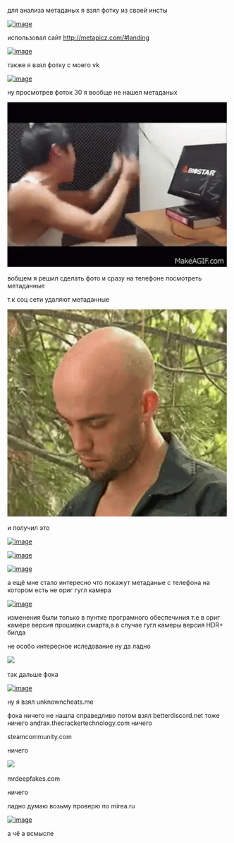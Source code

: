 для анализа метаданых я взял фотку из своей инсты

<a href="https://ibb.co/t3Trs59"><img src="https://i.ibb.co/GF4S2jq/image.png" alt="image" border="0"></a>

использовал сайт http://metapicz.com/#landing 


<a href="https://ibb.co/YpzQkpT"><img src="https://i.ibb.co/cDG3FDX/image.png" alt="image" border="0"></a>


также я взял фотку с моего vk


<a href="https://ibb.co/LRy9CWM"><img src="https://i.ibb.co/MSHPR4b/image.png" alt="image" border="0"></a>


ну просмотрев фоток 30 я вообще не нашел метаданых 



![](tenor.gif)


вобщем я решил сделать фото и сразу на телефоне посмотреть метаданные

т.к соц сети удаляют метаданные 

![](tenor1.gif)

и получил это

<a href="https://ibb.co/dMHrW04"><img src="https://i.ibb.co/vqMHwx4/image.png" alt="image" border="0"></a>


<a href="https://ibb.co/N7Tcs2r"><img src="https://i.ibb.co/vDX0H4h/image.png" alt="image" border="0"></a>


<a href="https://ibb.co/vH3NmST"><img src="https://i.ibb.co/s2KTQZN/image.png" alt="image" border="0"></a>


а ещё мне стало интересно что покажут метаданые с телефона на котором есть не ориг гугл камера


<a href="https://ibb.co/DgJK2tD"><img src="https://i.ibb.co/fGg0w2Y/image.png" alt="image" border="0"></a>

изменения были только в пунтке програмного обеспечиния 
т.е в ориг камере версия прошивки смарта,а в случае гугл камеры версия HDR+ билда


не особо интересное иследование ну да ладно 


![](tenor2.gif)


так дальше фока 

<a href="https://ibb.co/KV6nK74"><img src="https://i.ibb.co/2cqJZPV/image.png" alt="image" border="0"></a>

ну я взял unknowncheats.me

фока ничего не нашла справедливо
потом взял betterdiscord.net 
тоже  ничего 
andrax.thecrackertechnology.com
ничего

steamcommunity.com

ничего

![](tenor2.gif)

mrdeepfakes.com

ничего

ладно думаю возьму проверю по mirea.ru

<a href="https://ibb.co/rZ43YkH"><img src="https://i.ibb.co/FBgX26z/image.png" alt="image" border="0"></a>

а чё а всмысле
